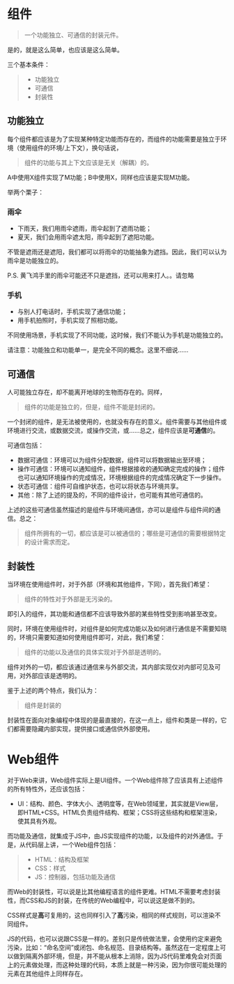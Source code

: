 # 组件
> 一个功能独立、可通信的封装元件。

是的，就是这么简单，也应该是这么简单。

三个基本条件：

> * 功能独立
> * 可通信
> * 封装性

## 功能独立
每个组件都应该是为了实现某种特定功能而存在的，而组件的功能需要是独立于环境（使用组件的环境/上下文），换句话说，

> 组件的功能与其上下文应该是无关（解耦）的。

A中使用X组件实现了M功能；B中使用X，同样也应该是实现M功能。

举两个栗子：
### 雨伞
* 下雨天，我们用雨伞遮雨，雨伞起到了遮雨功能；
* 夏天，我们会用雨伞遮太阳，雨伞起到了遮阳功能。

不管是遮雨还是遮阳，我们都可以将雨伞的功能抽象为遮挡。因此，我们可以认为雨伞是功能独立的。

P.S. 黄飞鸿手里的雨伞可能还不只是遮挡，还可以用来打人。。请忽略

### 手机
* 与别人打电话时，手机实现了通信功能；
* 用手机拍照时，手机实现了照相功能。

不同使用场景，手机实现了不同功能，这时候，我们不能认为手机是功能独立的。

请注意：功能独立和功能单一，是完全不同的概念。这里不细说……

## 可通信
人可能独立存在，却不能离开地球的生物而存在的。同样，

> 组件的功能是独立的，但是，组件不能是封闭的。

一个封闭的组件，是无法被使用的，也就没有存在的意义。组件需要与其他组件或环境进行交流，或数据交流，或操作交流，或……总之，组件应该是**可通信**的。

可通信包括：

* 数据可通信：环境可以为组件分配数据，组件可以将数据输出至环境；
* 操作可通信：环境可以通知组件，组件根据接收的通知确定完成的操作；组件也可以通知环境操作的完成情况，环境根据组件的完成情况确定下一步操作。
* 状态可通信：组件可自维护状态，也可以将状态与环境共享。
* 其他：除了上述的提及的，不同的组件设计，也可能有其他可通信的。

上述的这些可通信虽然描述的是组件与环境间通信，亦可以是组件与组件间的通信。总之：

> 组件所拥有的一切，都应该是可以被通信的；哪些是可通信的需要根据特定的设计需求而定。

## 封装性
当环境在使用组件时，对于外部（环境和其他组件，下同），首先我们希望：

> 组件的特性对于外部是无污染的。

即引入的组件，其功能和通信都不应该导致外部的某些特性受到影响甚至改变。

同时，环境在使用组件时，对组件是如何完成功能以及如何进行通信是不需要知晓的，环境只需要知道如何使用组件即可，对此，我们希望：

> 组件的功能以及通信的具体实现对于外部是透明的。

组件对外的一切，都应该通过通信来与外部交流，其内部实现仅对内部可见及可用，对外部应该是透明的。

鉴于上述的两个特点，我们认为：

> 组件是封装的

封装性在面向对象编程中体现的是最直接的，在这一点上，组件和类是一样的，它们都需要隐藏内部实现，提供接口或通信供外部使用。

# Web组件
对于Web来讲，Web组件实际上是UI组件。一个Web组件除了应该具有上述组件的所有特性外，还应该包括：

* UI：结构、颜色、字体大小、透明度等，在Web领域里，其实就是View层，即HTML+CSS。HTML负责组件结构、框架；CSS将这些结构和框架渲染，使其具有外观。

而功能及通信，就集成于JS中，由JS实现组件的功能，以及组件的对外通信。于是，从代码层上讲，一个Web组件包括：

> * HTML：结构及框架
> * CSS：样式
> * JS：控制器，包括功能及通信

而Web的封装性，可以说是比其他编程语言的组件更难。HTML不需要考虑封装性，而CSS和JS的封装，在传统的Web编程中，可以说这是做不到的。

CSS样式是**高**可复用的，这也同样引入了**高**污染，相同的样式规则，可以渲染不同组件。

JS的代码，也可以说跟CSS是一样的。差别只是传统做法里，会使用约定来避免污染，比如：“命名空间”或闭包、命名规范、目录结构等。虽然这在一定程度上可以做到隔离外部环境，但是，并不能从根本上消除，因为JS代码里难免会对页面上的元素做处理，而这种处理的代码，本质上就是一种污染，因为你很可能处理的元素在其他组件上同样存在。
